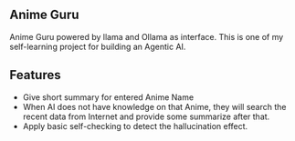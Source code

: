 ## Anime Guru

Anime Guru powered by llama and Ollama as interface. This is one of my self-learning project for building an Agentic AI.

## Features
 - Give short summary for entered Anime Name
 - When AI does not have knowledge on that Anime, they will search the recent data from Internet and provide some summarize after that.
 - Apply basic self-checking to detect the hallucination effect.

